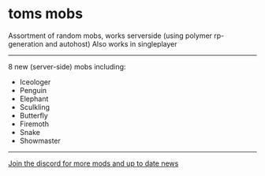 # toms mobs

Assortment of random mobs, works serverside (using polymer rp-generation and autohost)
Also works in singleplayer

---

8 new (server-side) mobs including:
- Iceologer
- Penguin
- Elephant
- Sculkling
- Butterfly
- Firemoth
- Snake
- Showmaster

---

[Join the discord for more mods and up to date news](https://discord.gg/9X6w2kfy89)
